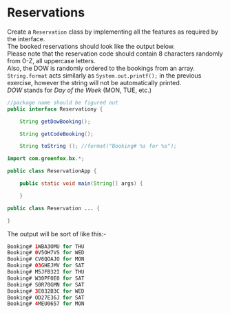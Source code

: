 # Reservations
Create a `Reservation` class by implementing all the features as required by the interface.<br />
The booked reservations should look like the output below.<br />
Please note that the reservation code should contain 8 characters randomly from 0-Z, all uppercase letters.<br />
Also, the DOW is randomly ordered to the bookings from an array.<br />
`String.format` acts similarly as `System.out.printf();` in the previous exercise, however the string will not be automatically printed.<br />
*DOW* stands for *Day of the Week* (MON, TUE, etc.)

```java
//package name should be figured out
public interface Reservationy {

    String getDowBooking();

    String getCodeBooking();

    String toString (); //format("Booking# %s for %s");
```

```java
import com.greenfox.bx.*;

public class ReservationApp {

    public static void main(String[] args) {

    }
```

```java
public class Reservation ... {    

}
```

The output will be sort of like this:-
```java
Booking# 1WBA3OMU for THU
Booking# 0V5OH7VS for WED
Booking# CV6QOAJO for MON
Booking# 03GHEJMV for SAT
Booking# M5JFB32I for THU
Booking# W30PF0E0 for SAT
Booking# S0R70GMN for SAT
Booking# 3E032B3C for WED
Booking# OD27E36J for SAT
Booking# 4MEU0657 for MON
```
